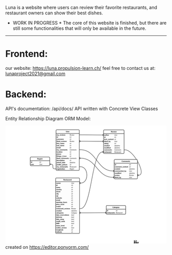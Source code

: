 Luna is a website where users can review their favorite restaurants, and restaurant owners can show their best dishes.

* WORK IN PROGRESS * 
The core of this website is finished, but there are still some functionalities that will only be available in the future.

-------------------------------------


# Frontend: 
our website: https://luna.propulsion-learn.ch/
feel free to contact us at: lunaproject2021@gmail.com

# Backend: 
API's documentation: /api/docs/
API written with Concrete View Classes

Entity Relationship Diagram ORM Model:

![Alt text](backend/LunaORM_model.png "Luna ORM")
created on https://editor.ponyorm.com/
